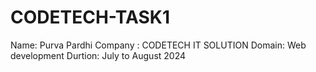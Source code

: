 # CODETECH-TASK1
Name: Purva Pardhi
Company : CODETECH IT SOLUTION
Domain: Web development
Durtion: July to August 2024
